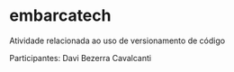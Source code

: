 # embarcatech
Atividade relacionada ao uso de versionamento de código

Participantes: Davi Bezerra Cavalcanti
